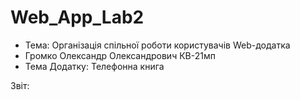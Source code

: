# Web_App_Lab2

* Тема: Організація спільної роботи користувачів Web-додатка
* Громко Олександр Олександрович КВ-21мп
* Тема Додатку: Телефонна книга

Звіт:
